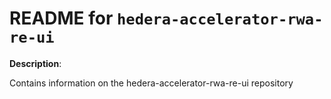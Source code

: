 # README for `hedera-accelerator-rwa-re-ui`

**Description**:

Contains information on the hedera-accelerator-rwa-re-ui repository

